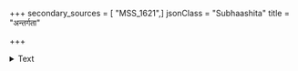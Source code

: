 +++
secondary_sources = [ "MSS_1621",]
jsonClass = "Subhaashita"
title = "अन्तर्गता"

+++

<details><summary>Text</summary>

अन्तर्गता मदनवह्निशिखावली या सा बाघ्यते किमिह चन्दनपङ्कलेपैः।  
यत्कुम्भकारपचनोपरि पङ्कलेपस् तापाय केवलमसौ न च तापशान्त्यै॥
</details>
